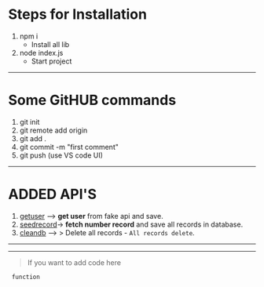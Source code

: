 
# Steps for Installation

1. npm i
     * Install all lib
2. node index.js
    * Start project
***
# Some GitHUB commands
1. git init
2. git remote add origin
3. git add .
4. git commit -m "first comment"
5. git push (use VS code UI)
***
# ADDED API'S
1. [getuser](http://localhost:3000/api/user/getuser) --> **get user** from fake api and save.<br />
2. [seedrecord](http://localhost:3000/api/user/seedrecord?rid=20)-> **fetch number record** and save all records in database.<br />
3. [cleandb](http://localhost:3000/api/user/cleandb) --> > Delete all records - `All records delete`. <br />
---
***

> If you want to add code here
``` Write JS code
 function 
```


